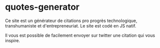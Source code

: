 # quotes-generator

Ce site est un générateur de citations pro progrès technologique, transhumaniste et d'entrepreneuriat.
Le site est codé en JS natif.

Il vous est possible de facilement envoyer sur twitter une citation qui vous inspire.